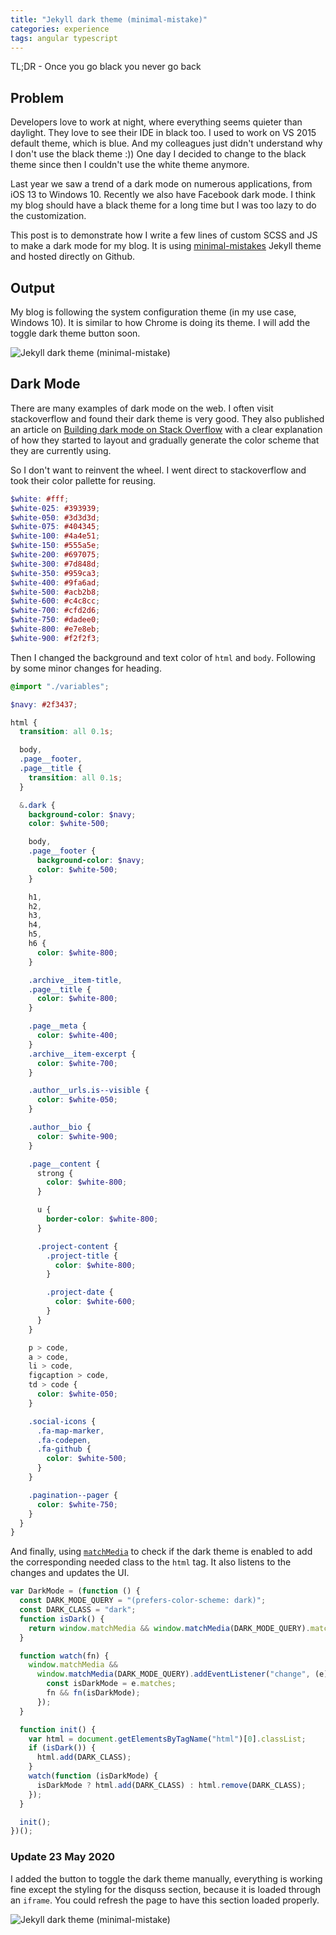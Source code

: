 ```yaml
---
title: "Jekyll dark theme (minimal-mistake)"
categories: experience
tags: angular typescript
---
```


TL;DR - Once you go black you never go back

## Problem

Developers love to work at night, where everything seems quieter than daylight. They love to see their IDE in black too. I used to work on VS 2015 default theme, which is blue. And my colleagues just didn't understand why I don't use the black theme :)) 
One day I decided to change to the black theme since then I couldn't use the white theme anymore.

Last year we saw a trend of a dark mode on numerous applications, from iOS 13 to Windows 10. Recently we also have Facebook dark mode. I think my blog should have a black theme for a long time but I was too lazy to do the customization. 

This post is to demonstrate how I write a few lines of custom SCSS and JS to make a dark mode for my blog. It is using [minimal-mistakes](https://mmistakes.github.io/minimal-mistakes/) Jekyll theme and hosted directly on Github.

## Output

My blog is following the system configuration theme (in my use case, Windows 10). It is similar to how Chrome is doing its theme. I will add the toggle dark theme button soon.

![Jekyll dark theme (minimal-mistake)](https://github.com/trungk18/trungk18.github.io/raw/master/img/blog/dark-theme-jekyll-01.gif)

## Dark Mode

There are many examples of dark mode on the web. I often visit stackoverflow and found their dark theme is very good. They also published an article on [Building dark mode on Stack Overflow](https://stackoverflow.blog/2020/03/31/building-dark-mode-on-stack-overflow) with a clear explanation of how they started to layout and gradually generate the color scheme that they are currently using.

So I don't want to reinvent the wheel. I went direct to stackoverflow and took their color pallette for reusing.

```scss
$white: #fff;
$white-025: #393939;
$white-050: #3d3d3d;
$white-075: #404345;
$white-100: #4a4e51;
$white-150: #555a5e;
$white-200: #697075;
$white-300: #7d848d;
$white-350: #959ca3;
$white-400: #9fa6ad;
$white-500: #acb2b8;
$white-600: #c4c8cc;
$white-700: #cfd2d6;
$white-750: #dadee0;
$white-800: #e7e8eb;
$white-900: #f2f2f3;
```

Then I changed the background and text color of `html` and `body`. Following by some minor changes for heading.

```scss
@import "./variables";

$navy: #2f3437;

html {
  transition: all 0.1s;

  body,
  .page__footer,
  .page__title {
    transition: all 0.1s;
  }

  &.dark {
    background-color: $navy;
    color: $white-500;

    body,
    .page__footer {
      background-color: $navy;
      color: $white-500;
    }

    h1,
    h2,
    h3,
    h4,
    h5,
    h6 {
      color: $white-800;
    }

    .archive__item-title,
    .page__title {
      color: $white-800;
    }

    .page__meta {
      color: $white-400;
    }
    .archive__item-excerpt {
      color: $white-700;
    }

    .author__urls.is--visible {
      color: $white-050;
    }

    .author__bio {
      color: $white-900;
    }

    .page__content {
      strong {
        color: $white-800;
      }

      u {
        border-color: $white-800;
      }

      .project-content {
        .project-title {
          color: $white-800;
        }

        .project-date {
          color: $white-600;
        }
      }
    }

    p > code,
    a > code,
    li > code,
    figcaption > code,
    td > code {
      color: $white-050;
    }

    .social-icons {
      .fa-map-marker,
      .fa-codepen,
      .fa-github {
        color: $white-500;
      }
    }

    .pagination--pager {
      color: $white-750;
    }
  }
}
```

And finally, using [`matchMedia`](https://developer.mozilla.org/en-US/docs/Web/API/Window/matchMedia) to check if the dark theme is enabled to add the corresponding needed class to the `html` tag. It also listens to the changes and updates the UI.


```javascript
var DarkMode = (function () {
  const DARK_MODE_QUERY = "(prefers-color-scheme: dark)";
  const DARK_CLASS = "dark";
  function isDark() {
    return window.matchMedia && window.matchMedia(DARK_MODE_QUERY).matches;
  }

  function watch(fn) {
    window.matchMedia &&
      window.matchMedia(DARK_MODE_QUERY).addEventListener("change", (e) => {
        const isDarkMode = e.matches;
        fn && fn(isDarkMode);
      });
  }

  function init() {
    var html = document.getElementsByTagName("html")[0].classList;
    if (isDark()) {
      html.add(DARK_CLASS);
    }
    watch(function (isDarkMode) {
      isDarkMode ? html.add(DARK_CLASS) : html.remove(DARK_CLASS);
    });
  }

  init();
})();
```

### Update 23 May 2020

I added the button to toggle the dark theme manually, everything is working fine except the styling for the disquss section, because it is loaded through an `iframe`. You could refresh the page to have this section loaded properly.

![Jekyll dark theme (minimal-mistake)](https://github.com/trungk18/trungk18.github.io/raw/master/img/blog/dark-theme-jekyll-02.gif)
